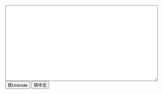 <!DOCTYPE html>
<html>
<head>
	<title></title>
</head>
<body>
	<textarea id="txt" cols="2" rows="6" style="width: 30rem;height: 15rem" width="500" height="500"></textarea>
	<button onclick="fun1()">转Unicode</button>
	<button onclick="fun2()">转中文</button>
	<div id="txt1"></div>
</body>
<script type="text/javascript">

function isChinese(s){//判断是否汉字
	return /[\u4e00-\u9fa5]/.test(s);
}
function ch2Unicdoe(str){//得到Unicode
	if(!str){
		return;
	}
	var unicode = '';
	for (var i = 0; i <  str.length; i++) {
		var temp = str.charAt(i);
		// if(isChinese(temp)){
			unicode += ' ' +  temp.charCodeAt(0).toString(16);
		// }
		// else{
		// 	unicode += temp;
		// }
	}
	return unicode;
}
function fun1(){
	var a=document.getElementById('txt').value
	document.getElementById('txt1').innerHTML=ch2Unicdoe(a)
}
function fun2(){
	var a=document.getElementById('txt').value
	a=a.replace(/\s*/g,"")
	var tem=''
	for (var i = 0; i <=a.length-4;i+=4) {
		tem+=String.fromCharCode(parseInt(a.substr(i, 4),16).toString(10));
		console.log(tem)
	}
	document.getElementById('txt1').innerHTML=tem
}

</script>
</html>
